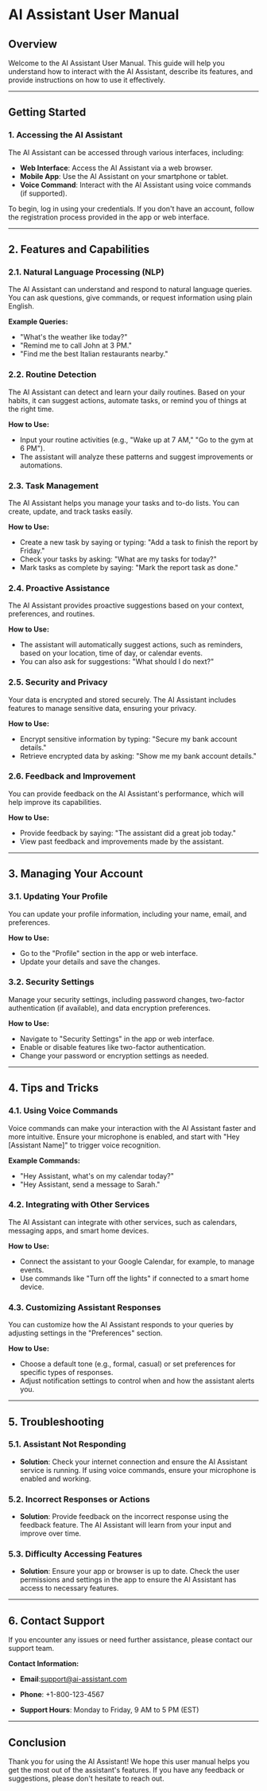 # AI Assistant User Manual

## Overview

Welcome to the AI Assistant User Manual. This guide will help you understand how to interact with the AI Assistant, describe its features, and provide instructions on how to use it effectively.

---

## Getting Started

### 1. Accessing the AI Assistant

The AI Assistant can be accessed through various interfaces, including:

- **Web Interface**: Access the AI Assistant via a web browser.
- **Mobile App**: Use the AI Assistant on your smartphone or tablet.
- **Voice Command**: Interact with the AI Assistant using voice commands (if supported).

To begin, log in using your credentials. If you don't have an account, follow the registration process provided in the app or web interface.

---

## 2. Features and Capabilities

### 2.1. Natural Language Processing (NLP)

The AI Assistant can understand and respond to natural language queries. You can ask questions, give commands, or request information using plain English.

**Example Queries:**

- "What's the weather like today?"
- "Remind me to call John at 3 PM."
- "Find me the best Italian restaurants nearby."

### 2.2. Routine Detection

The AI Assistant can detect and learn your daily routines. Based on your habits, it can suggest actions, automate tasks, or remind you of things at the right time.

**How to Use:**

- Input your routine activities (e.g., "Wake up at 7 AM," "Go to the gym at 6 PM").
- The assistant will analyze these patterns and suggest improvements or automations.

### 2.3. Task Management

The AI Assistant helps you manage your tasks and to-do lists. You can create, update, and track tasks easily.

**How to Use:**

- Create a new task by saying or typing: "Add a task to finish the report by Friday."
- Check your tasks by asking: "What are my tasks for today?"
- Mark tasks as complete by saying: "Mark the report task as done."

### 2.4. Proactive Assistance

The AI Assistant provides proactive suggestions based on your context, preferences, and routines.

**How to Use:**

- The assistant will automatically suggest actions, such as reminders, based on your location, time of day, or calendar events.
- You can also ask for suggestions: "What should I do next?"

### 2.5. Security and Privacy

Your data is encrypted and stored securely. The AI Assistant includes features to manage sensitive data, ensuring your privacy.

**How to Use:**

- Encrypt sensitive information by typing: "Secure my bank account details."
- Retrieve encrypted data by asking: "Show me my bank account details."

### 2.6. Feedback and Improvement

You can provide feedback on the AI Assistant's performance, which will help improve its capabilities.

**How to Use:**

- Provide feedback by saying: "The assistant did a great job today."
- View past feedback and improvements made by the assistant.

---

## 3. Managing Your Account

### 3.1. Updating Your Profile

You can update your profile information, including your name, email, and preferences.

**How to Use:**

- Go to the "Profile" section in the app or web interface.
- Update your details and save the changes.

### 3.2. Security Settings

Manage your security settings, including password changes, two-factor authentication (if available), and data encryption preferences.

**How to Use:**

- Navigate to "Security Settings" in the app or web interface.
- Enable or disable features like two-factor authentication.
- Change your password or encryption settings as needed.

---

## 4. Tips and Tricks

### 4.1. Using Voice Commands

Voice commands can make your interaction with the AI Assistant faster and more intuitive. Ensure your microphone is enabled, and start with "Hey [Assistant Name]" to trigger voice recognition.

**Example Commands:**

- "Hey Assistant, what's on my calendar today?"
- "Hey Assistant, send a message to Sarah."

### 4.2. Integrating with Other Services

The AI Assistant can integrate with other services, such as calendars, messaging apps, and smart home devices.

**How to Use:**

- Connect the assistant to your Google Calendar, for example, to manage events.
- Use commands like "Turn off the lights" if connected to a smart home device.

### 4.3. Customizing Assistant Responses

You can customize how the AI Assistant responds to your queries by adjusting settings in the "Preferences" section.

**How to Use:**

- Choose a default tone (e.g., formal, casual) or set preferences for specific types of responses.
- Adjust notification settings to control when and how the assistant alerts you.

---

## 5. Troubleshooting

### 5.1. Assistant Not Responding

- **Solution**: Check your internet connection and ensure the AI Assistant service is running. If using voice commands, ensure your microphone is enabled and working.

### 5.2. Incorrect Responses or Actions

- **Solution**: Provide feedback on the incorrect response using the feedback feature. The AI Assistant will learn from your input and improve over time.

### 5.3. Difficulty Accessing Features

- **Solution**: Ensure your app or browser is up to date. Check the user permissions and settings in the app to ensure the AI Assistant has access to necessary features.

---

## 6. Contact Support

If you encounter any issues or need further assistance, please contact our support team.

**Contact Information:**

- **Email**:support@ai-assistant.com

- **Phone**: +1-800-123-4567
- **Support Hours**: Monday to Friday, 9 AM to 5 PM (EST)

---

## Conclusion

Thank you for using the AI Assistant! We hope this user manual helps you get the most out of the assistant's features. If you have any feedback or suggestions, please don't hesitate to reach out.
